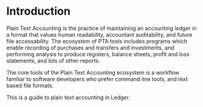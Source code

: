 # Introduction

Plain Text Accounting is the practice of maintaining an accounting ledger in a
format that values human readability, accountant auditability, and future file
accessability. The ecosystem of PTA tools includes programs
which enable recording of purchases and transfers and investments,
and performing analysis to produce registers, balance sheets, profit and loss
statements, and lots of other reports.

The core tools of the Plain Text Accounting ecosystem is a workflow familiar
to software developers who prefer command line tools, and text based file
formats.

This is a guide to plain text accounting in Ledger.

